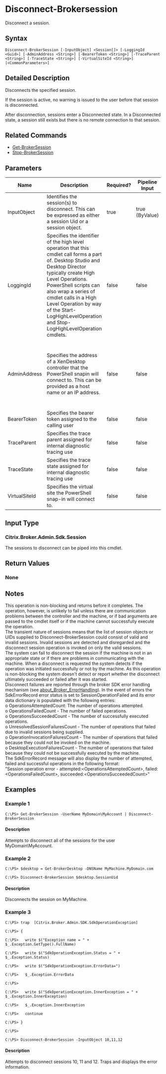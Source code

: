 ﻿
# Disconnect-Brokersession
Disconnect a session.
## Syntax

```
Disconnect-BrokerSession [-InputObject] <Session[]> [-LoggingId <Guid>] [-AdminAddress <String>] [-BearerToken <String>] [-TraceParent <String>] [-TraceState <String>] [-VirtualSiteId <String>] [<CommonParameters>]
```

## Detailed Description
Disconnects the specified session.

If the session is active, no warning is issued to the user before that session is disconnected.

After disconnection, sessions enter a Disconnected state. In a Disconnected state, a session still exists but there is no remote connection to that session.


## Related Commands

* [Get-BrokerSession](../Get-BrokerSession/)
* [Stop-BrokerSession](../Stop-BrokerSession/)
## Parameters
| Name   | Description | Required? | Pipeline Input | Default Value |
| --- | --- | --- | --- | --- |
| InputObject | Identifies the session(s) to disconnect. This can be expressed as either a session Uid or a session object. | true | true (ByValue) |  |
| LoggingId | Specifies the identifier of the high level operation that this cmdlet call forms a part of. Desktop Studio and Desktop Director typically create High Level Operations. PowerShell scripts can also wrap a series of cmdlet calls in a High Level Operation by way of the Start-LogHighLevelOperation and Stop-LogHighLevelOperation cmdlets. | false | false |  |
| AdminAddress | Specifies the address of a XenDesktop controller that the PowerShell snapin will connect to. This can be provided as a host name or an IP address. | false | false | Localhost. Once a value is provided by any cmdlet, this value will become the default. |
| BearerToken | Specifies the bearer token assigned to the calling user | false | false |  |
| TraceParent | Specifies the trace parent assigned for internal diagnostic tracing use | false | false |  |
| TraceState | Specifies the trace state assigned for internal diagnostic tracing use | false | false |  |
| VirtualSiteId | Specifies the virtual site the PowerShell snap-in will connect to. | false | false |  |

## Input Type

### Citrix.Broker.Admin.Sdk.Session
The sessions to disconnect can be piped into this cmdlet.
## Return Values

### None

## Notes
This operation is non-blocking and returns before it completes. The operation, however, is unlikely to fail unless there are communication problems between the controller and the machine, or if bad arguments are passed to the cmdlet itself or if the machine cannot successfully execute the operation.  
    The transient nature of sessions means that the list of session objects or UIDs supplied to Disconnect-BrokerSession could consist of valid and invalid sessions. Invalid sessions are detected and disregarded and the disconnect session operation is invoked on only the valid sessions.  
    The system can fail to disconnect the session if the machine is not in an appropriate state or if there are problems in communicating with the machine. When a disconnect is requested the system detects if the operation was initiated successfully or not by the machine. As this operation is non-blocking the system doesn't detect or report whether the disconnect ultimately succeeded or failed after it was started.  
    Disconnect failures are reported through the broker SDK error handling mechanism (see [about\_Broker\_ErrorHandling](../about_Broker_ErrorHandling/)). In the event of errors the SdkErrorRecord error status is set to SessionOperationFailed and its error data dictionary is populated with the following entries:  
    o OperationsAttemptedCount: The number of operations attempted.  
    o OperationsFailedCount - The number of failed operations.  
    o OperationsSucceededCount - The number of successfully executed operations.  
    o UnresolvedSessionFailuresCount - The number of operations that failed due to invalid sessions being supplied.  
    o OperationInvocationFailuresCount - The number of operations that failed because they could not be invoked on the machine.  
    o DesktopExecutionFailuresCount - The number of operations that failed because they could not be successfully executed by the machine.  
    The SdkErrorRecord message will also display the number of attempted, failed and successful operations in the following format:  
    "Session operation error - attempted:&lt;OperationsAttemptedCount&gt;, failed:&lt;OperationsFailedCount&gt;, succeeded:&lt;OperationsSucceededCount&gt;"
## Examples

### Example 1

```
C:\PS> Get-BrokerSession -UserName MyDomain\MyAccount | Disconnect-BrokerSession
```

#### Description
Attempts to disconnect all of the sessions for the user MyDomain\\MyAccount.
### Example 2

```
C:\PS> $desktop = Get-BrokerDesktop -DNSName MyMachine.MyDomain.com  
  
C:\PS> Disconnect-BrokerSession $desktop.SessionUid
```

#### Description
Disconnects the session on MyMachine.
### Example 3

```
C:\PS> trap  [Citrix.Broker.Admin.SDK.SdkOperationException]  
  
C:\PS> {  
  
C:\PS>   write $("Exception name = " + $_.Exception.GetType().FullName)  
  
C:\PS>   write $("SdkOperationException.Status = " + $_.Exception.Status)  
  
C:\PS>   write $("SdkOperationException.ErrorData=")  
  
C:\PS>   $_.Exception.ErrorData  
  
C:\PS>  
  
C:\PS>   write $("SdkOperationException.InnerException = " + $_.Exception.InnerException)  
  
C:\PS>   $_.Exception.InnerException  
  
C:\PS>   continue  
  
C:\PS> }  
  
C:\PS>  
  
C:\PS> Disconnect-BrokerSession -InputObject 10,11,12
```

#### Description
Attempts to disconnect sessions 10, 11 and 12. Traps and displays the error information.
